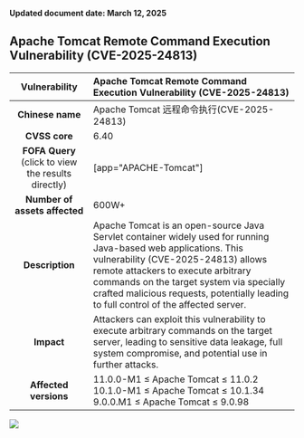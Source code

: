 **Updated document date:  March 12, 2025** 

## 	Apache Tomcat Remote Command Execution Vulnerability (CVE-2025-24813)
|   **Vulnerability**  | 	Apache Tomcat Remote Command Execution Vulnerability (CVE-2025-24813)|
| :----:   | :-----|
|  **Chinese name**  |	Apache Tomcat 远程命令执行(CVE-2025-24813) |
| **CVSS core**  | 		6.40 |
| **FOFA Query**  (click to view the results directly)|  [app="APACHE-Tomcat"]
| **Number of assets affected**  | 600W+ |
| **Description**  |Apache Tomcat is an open-source Java Servlet container widely used for running Java-based web applications. This vulnerability (CVE-2025-24813) allows remote attackers to execute arbitrary commands on the target system via specially crafted malicious requests, potentially leading to full control of the affected server.|
| **Impact** | Attackers can exploit this vulnerability to execute arbitrary commands on the target server, leading to sensitive data leakage, full system compromise, and potential use in further attacks.
| **Affected versions** | 11.0.0-M1 ≤ Apache Tomcat ≤ 11.0.2 10.1.0-M1 ≤ Apache Tomcat ≤ 10.1.34 9.0.0.M1 ≤ Apache Tomcat ≤ 9.0.98

![](https://s3.bmp.ovh/imgs/2025/03/12/fb6c2a77c160d7e7.gif)
